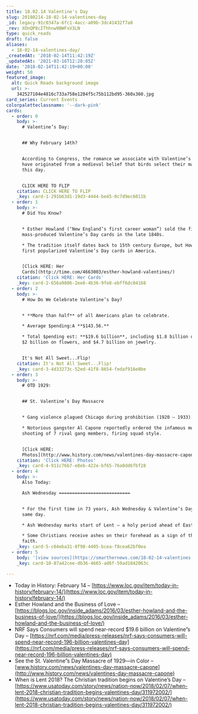 ```yaml
---
title: 18.02.14 Valentine's Day
slug: 20180214-18-02-14-valentines-day
_id: legacy-91c0347a-6fc1-4acc-a09b-3dc41432f7a8
_rev: XOnQP8cIThhnw9BWFxV3LN
type: quick_reads
draft: false
aliases:
  - 18-02-14-valentines-day/
_createdAt: '2018-02-14T11:42:19Z'
_updatedAt: '2021-03-16T12:28:05Z'
date: '2018-02-14T11:42:19+00:00'
weight: 50
featured_image:
  alt: Quick Reads background image
  url: >-
    342527104e4816c733a758e1284f5c75b112bd95-360x360.jpg
card_series: Current Events
colorpaletteclassname: '--dark-pink'
cards:
  - order: 0
    body: >-
      # Valentine’s Day:


      ## Why February 14th?


      According to Congress, the romance we associate with Valentine’s Day might
      have originated from a medieval belief that birds select their mates on
      this day.


      CLICK HERE TO FLIP
    citation: CLICK HERE TO FLIP
    _key: card-1-291b63d1-19d3-4444-be45-0c7d9ec6011b
  - order: 1
    body: >-
      # Did You Know?


      * Esther Howland (‘New England’s first career woman”) sold the first
      mass-produced Valentine’s Day cards in the late 1840s.

      * The tradition itself dates back to 15th century Europe, but Howland
      first popularized Valentine’s Day cards in America.


      [Click HERE: Her
      Cards](http://time.com/4663003/esther-howland-valentines/)
    citation: 'Click HERE: Her Cards'
    _key: card-2-656a9806-2ee6-4b36-9fe8-ebff6dc04168
  - order: 2
    body: >-
      # How Do We Celebrate Valentine’s Day?


      * **More than half** of all Americans plan to celebrate.

      * Average $pending:A **$143.56.**

      * Total $pending est: **$19.6 billion**, including $1.8 billion on candy,
      $2 billion on flowers, and $4.7 billion on jewelry.


      It's Not All Sweet...Flip!
    citation: It's Not All Sweet...Flip!
    _key: card-3-4d33273c-52ed-41f8-8654-fedaf916e0be
  - order: 3
    body: >-
      # OTD 1929:


      ## St. Valentine’s Day Massacre


      * Gang violence plagued Chicago during prohibition (1920 – 1933).

      * Notorious gangster Al Capone reportedly ordered the infamous mob
      shooting of 7 rival gang members, firing squad style.


      [Click HERE:
      Photos](http://www.history.com/news/valentines-day-massacre-capone)
    citation: 'Click HERE: Photos'
    _key: card-4-911c76b7-e8eb-422e-bf65-76a0dd6fbf28
  - order: 4
    body: >-
      Also Today:  

      Ash Wednesday ===========================


      * For the first time in 73 years, Ash Wednesday & Valentine’s Day fall on
      same day.

      * Ash Wednesday marks start of Lent – a holy period ahead of Easter.

      * Some Christians receive ashes on their forehead as a sign of their
      faith.
    _key: card-5-c64eba31-8f98-4405-bcea-f8cea62bf0ea
  - order: 5
    body: '[view sources](https://smarthernews.com/18-02-14-valentines-day/)'
    _key: card-10-87a42cee-db36-4665-ad6f-59ad1842063c

---
```

* Today in History: February 14 – [https://www.loc.gov/item/today-in-history/february-14/](https://www.loc.gov/item/today-in-history/february-14/)
* Esther Howland and the Business of Love – [https://blogs.loc.gov/inside_adams/2016/03/esther-howland-and-the-business-of-love/](https://blogs.loc.gov/inside_adams/2016/03/esther-howland-and-the-business-of-love/)
* NRF Says Consumers will spend near-record $19.6 billion on Valentine”s Day – [https://nrf.com/media/press-releases/nrf-says-consumers-will-spend-near-record-196-billion-valentines-day](https://nrf.com/media/press-releases/nrf-says-consumers-will-spend-near-record-196-billion-valentines-day)
* See the St. Valentine”s Day Massacre of 1929—in Color – [www.history.com/news/valentines-day-massacre-capone](http://www.history.com/news/valentines-day-massacre-capone)
* When is Lent 2018? The Christian tradition begins on Valentine’s Day – [https://www.usatoday.com/story/news/nation-now/2018/02/07/when-lent-2018-christian-tradition-begins-valentines-day/311972002/](https://www.usatoday.com/story/news/nation-now/2018/02/07/when-lent-2018-christian-tradition-begins-valentines-day/311972002/)